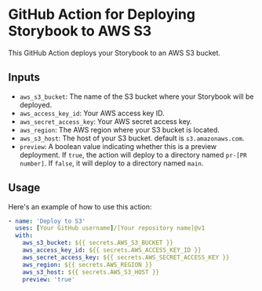 # GitHub Action for Deploying Storybook to AWS S3

This GitHub Action deploys your Storybook to an AWS S3 bucket.

## Inputs

- `aws_s3_bucket`: The name of the S3 bucket where your Storybook will be deployed.
- `aws_access_key_id`: Your AWS access key ID.
- `aws_secret_access_key`: Your AWS secret access key.
- `aws_region`: The AWS region where your S3 bucket is located.
- `aws_s3_host`: The host of your S3 bucket. default is `s3.amazonaws.com`.
- `preview`: A boolean value indicating whether this is a preview deployment. If `true`, the action will deploy to a directory named `pr-[PR number]`. If `false`, it will deploy to a directory named `main`.

## Usage

Here's an example of how to use this action:

```yaml
- name: 'Deploy to S3'
  uses: [Your GitHub username]/[Your repository name]@v1
  with:
    aws_s3_bucket: ${{ secrets.AWS_S3_BUCKET }}
    aws_access_key_id: ${{ secrets.AWS_ACCESS_KEY_ID }}
    aws_secret_access_key: ${{ secrets.AWS_SECRET_ACCESS_KEY }}
    aws_region: ${{ secrets.AWS_REGION }}
    aws_s3_host: ${{ secrets.AWS_S3_HOST }}
    preview: 'true'